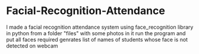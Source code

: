 # Facial-Recognition-Attendance
I made a facial recognition attendance system using face_recognition library in python
from a folder "files" with some photos in it
run the program and put all faces required
genrates list of names of students whose face is not detected on webcam
